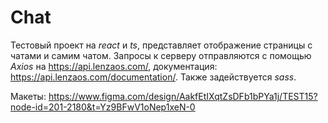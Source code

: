# Chat

Тестовый проект на *react* и *ts*, представляет отображение страницы с чатами и самим чатом. Запросы к серверу отправляются с помощью *Axios* на https://api.lenzaos.com/, документация: https://api.lenzaos.com/documentation/. Также задействуется *sass*.

Макеты: https://www.figma.com/design/AakfEtIXqtZsDFb1bPYa1j/TEST15?node-id=201-2180&t=Yz9BFwV1oNep1xeN-0

